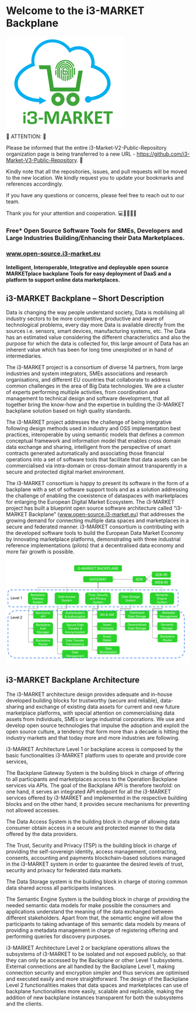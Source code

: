  # Welcome to the i3-MARKET Backplane
 
![i3-market-logo](https://github.com/i3-Market-V2-Public-Repository/.github/blob/main/profile/i3-market-logo.png)


🚨 ATTENTION: 🚨

Please be informed that the entire i3-Market-V2-Public-Repository organization page is being transferred to a new URL - https://github.com/i3-Market-V3-Public-Repository. 🎉

Kindly note that all the repositories, issues, and pull requests will be moved to the new location. We kindly request you to update your bookmarks and references accordingly.

If you have any questions or concerns, please feel free to reach out to our team.

Thank you for your attention and cooperation. 💻👨‍💻👩‍💻



### Free* Open Source Software Tools for SMEs, Developers and Large Industries Building/Enhancing their Data Marketplaces.
### www.open-source.i3-market.eu

#### Intelligent, Interoperable, Integrative and deployable open source MARKETplace backplane Tools for easy deployment of DaaS and a platform to support online data marketplaces.

## i3-MARKET Backplane – Short Description

Data is changing the way people understand society, Data is mobilising all industry sectors to be more competitive, productive and aware of technological problems, every day more Data is available directly from the sources i.e. sensors, smart devices, manufacturing systems, etc. The Data has an estimated value considering the different characteristics and also the purpose for which the data is collected for, this large amount of Data has an inherent value which has been for long time unexploited or in hand of intermediaries.

The i3-MARKET project is a consortium of diverse 14 partners, from large industries and system integrators, SMEs associations and research organisations, and different EU countries that collaborate to address common challenges in the area of Big Data technologies. We are a cluster of experts performing multiple activities, from coordination and management to technical design and software development, that all together bring the know-how and the expertise in building the i3-MARKET backplane solution based on high quality standards.

The i3-MARKET project addresses the challenge of being integrative following design methods used in industry and OSS implementation best practices, interoperable by using semantic models that defines a common conceptual framework and information model that enables cross domain data exchange and sharing, intelligent from the perspective of smart contracts generated automatically and associating those financial operations into a set of software tools that facilitate that data assets can be commercialised via intra-domain or cross-domain almost transparently in a secure and protected digital market environment.

The i3-MARKET consortium is happy to present its software in the form of a backplane with a set of software support tools and as a solution addressing the challenge of enabling the coexistence of dataspaces with marketplaces for enlarging the European Digital Market Ecosystem. The i3-MARKET project has built a blueprint open source software architecture called “i3-MARKET Backplane” (www.open-source.i3-market.eu) that addresses the growing demand for connecting multiple data spaces and marketplaces in a secure and federated manner. i3-MARKET consortium is contributing with the developed software tools to build the European Data Market Economy by innovating marketplace platforms, demonstrating with three industrial reference implementations (pilots) that a decentralised data economy and more fair growth is possible.

![i3-market-architecture](https://github.com/i3-Market-V2-Public-Repository/.github/blob/main/profile/i3-market-architecture.png)


## i3-MARKET Backplane Architecture

The i3-MARKET architecture design provides adequate and in-house developed building blocks for trustworthy (secure and reliable), data-sharing and exchange of existing data assets for current and new future marketplace platforms, with special attention on commercialising data assets from individuals, SMEs or large industrial corporations. We use and develop open source technologies that impulse the adoption and exploit the open source culture, a tendency that form more than a decade is hitting the industry markets and that today more and more industries are following.

i3-MARKET Architecture Level 1 or backplane access is composed by the basic functionalities i3-MARKET platform uses to operate and provide core services, 

The Backplane Gateway System is the building block in charge of offering to all participants and marketplaces access to the Operation Backplane services via APIs. The goal of the Backplane API is therefore twofold: on one hand, it serves an integrated API endpoint for all the i3-MARKET services offered by i3-MARKET and implemented in the respective building blocks and on the other hand, it provides secure mechanisms for preventing not allowed accesses. 

The Data Access System is the building block in charge of allowing data consumer obtain access in a secure and protected manner to the data offered by the data providers. 

The Trust, Security and Privacy (TSP) is the building block in charge of providing the self-sovereign identity, access management, contracting, consents, accounting and payments blockchain-based solutions managed in the i3-MARKET system in order to guarantee the desired levels of trust, security and privacy for federated data markets. 

The Data Storage system is the building block in charge of storing common data shared across all participants instances.

The Semantic Engine System is the building block in charge of providing the needed semantic data models for make possible the consumers and applications understand the meaning of the data exchanged between different stakeholders. Apart from that, the semantic engine will allow the participants to taking advantage of this semantic data models by means of providing a metadata management in charge of registering offering and performing queries for discovery purposes. 

i3-MARKET Architecture Level 2 or backplane operations allows the subsystems of i3-MARKET to be isolated and not exposed publicly, so that they can only be accessed by the Backplane or other Level 1 subsystems. External connections are all handled by the Backplane Level 1, making connection security and encryption simpler and thus services are optimised and executed easily and more straightforward. The design of the Backplane Level 2 functionalities makes that data spaces and marketplaces can use of backplane functionalities more easily, scalable and replicable, making the addition of new backplane instances transparent for both the subsystems and the clients.
